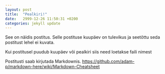```yaml
---
layout: post
title:  "Pealkiri!"
date:   2999-12-26 11:50:31 +0200
categories: jekyll update
---
```

See on näidis postitus. Selle postituse kuupäev on tulevikus ja seetõttu seda postitust lehel ei kuvata.

Kui postitusel puudub kuupäev või pealkiri siis need loetakse faili nimest

Postitusti saab kirjutada Markdownis.
https://github.com/adam-p/markdown-here/wiki/Markdown-Cheatsheet


